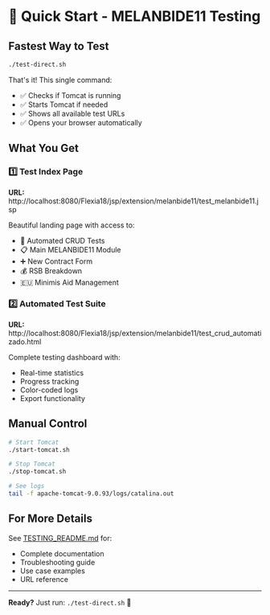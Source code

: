 # 🚀 Quick Start - MELANBIDE11 Testing

## Fastest Way to Test

```bash
./test-direct.sh
```

That's it! This single command:
- ✅ Checks if Tomcat is running
- ✅ Starts Tomcat if needed
- ✅ Shows all available test URLs
- ✅ Opens your browser automatically

## What You Get

### 1️⃣ Test Index Page
**URL:** http://localhost:8080/Flexia18/jsp/extension/melanbide11/test_melanbide11.jsp

Beautiful landing page with access to:
- 🔬 Automated CRUD Tests
- 📋 Main MELANBIDE11 Module
- ➕ New Contract Form
- 💰 RSB Breakdown
- 🇪🇺 Minimis Aid Management

### 2️⃣ Automated Test Suite
**URL:** http://localhost:8080/Flexia18/jsp/extension/melanbide11/test_crud_automatizado.html

Complete testing dashboard with:
- Real-time statistics
- Progress tracking
- Color-coded logs
- Export functionality

## Manual Control

```bash
# Start Tomcat
./start-tomcat.sh

# Stop Tomcat
./stop-tomcat.sh

# See logs
tail -f apache-tomcat-9.0.93/logs/catalina.out
```

## For More Details

See [TESTING_README.md](TESTING_README.md) for:
- Complete documentation
- Troubleshooting guide
- Use case examples
- URL reference

---

**Ready?** Just run: `./test-direct.sh` 🎉
